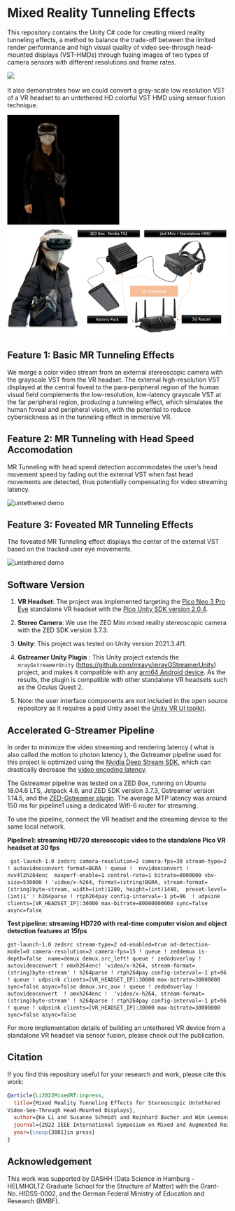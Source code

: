 # Mixed Reality Tunneling Effects

This repository contains the Unity C# code for creating mixed reality tunneling effects, a method to balance the trade-off between the limited render performance and high visual quality of video see-through head-mounted displays (VST-HMDs) through fusing images of two types of camera sensors with different
resolutions and frame rates. 


[<img src="./md_images/MRTunneling_Demo.gif" width=550px>](https://www.youtube.com/watch?v=yIDXRc3FDJA "WATCH THE TEASER ON YOUTUBE")

It also demonstrates how we could convert a gray-scale low resolution VST of a VR headset to an untethered HD colorful VST HMD using sensor fusion technique. 

<img src="./md_images/uthethered_demo.gif"
     alt="untethered demo "
     style="float: center; margin-right: 10px; height:250px;" />
<img src="./md_images/system_setup.png"
     alt="untethered demo "
     style="float: center; margin-right: 10px; height:250px;" />




## Feature 1: Basic MR Tunneling Effects

We merge a color video stream from an external stereoscopic camera with the grayscale VST from the VR headset. The external high-resolution VST
displayed at the central foveal to the para-peripheral region of the
human visual field complements the low-resolution, low-latency
grayscale VST at the far peripheral region, producing a tunneling
effect, which simulates the human foveal and peripheral vision, with
the potential to reduce cybersickness as in the tunneling effect in
immersive VR.


## Feature 2: MR Tunneling with Head Speed Accomodation 

MR Tunneling with head speed detection accommodates the user’s head movement speed by fading out the external VST when fast head movements are detected, thus
potentially compensating for video streaming latency. 

<img src="./md_images/foveated_MR_tunneling_head_speed_accomodation.gif"
     alt="untethered demo "
     style="float: center; margin-right: 10px; height:250px;" />

## Feature 3: Foveated MR Tunneling Effects

The foveated MR Tunneling effect displays the center of the external VST based on the tracked user eye movements.

<img src="./md_images/foveated_MR_tunneling.gif"
     alt="untethered demo "
     style="float: center; margin-right: 10px; height:250px;" />

## Software Version

1. **VR Headset**: The project was implemented targeting the [Pico Neo 3 Pro Eye](https://www.picoxr.com/us/neo3.html) standalone VR headset with the [Pico Unity SDK version 2.0.4](https://developer-global.pico-interactive.com/). 

2. **Stereo Camera**: We use the ZED Mini mixed reality stereoscopic camera with the ZED SDK version 3.7.3. 

3. **Unity**: This project was tested on Unity version 2021.3.4f1.    

4. **Gstreamer Unity Plugin** :
This Unity project extends the ```mrayGstreamerUnity``` (https://github.com/mrayy/mrayGStreamerUnity) project, and makes it compatible with any [arm64 Android device](https://github.com/mrayy/mrayGStreamerUnity/issues/32). As the results, the plugin is compatible with other standalone VR headsets such as the Oculus Quest 2.

5. Note: the user interface components are not included in the open source repository as it requires a paid Unity asset the [Unity VR UI toolkit](https://assetstore.unity.com/packages/tools/gui/vr-uikit-bootstrap-your-vr-app-with-ease-128236?locale=zh-CN).
    
## Accelerated G-Streamer Pipeline


In order to minimize the video streaming and rendering latency ( what is also called the motion to photon latency ), the Gstreamer pipeline used for this project is optimized using the [Nvidia Deep Stream SDK](https://developer.nvidia.com/deepstream-sdk), which can drastically decrease the [video encoding latency](https://github.com/stereolabs/zed-gstreamer/issues/39).

The Gstreamer pipeline was tested on a ZED Box, running on Ubuntu 18.04.6 LTS, Jetpack 4.6, and ZED SDK version 3.7.3, Gstreamer version 1.14.5, and the [ZED-Gstreamer plugin](https://github.com/stereolabs/zed-gstreamer). The average MTP latency was around 150 ms for pipeline1 using a dedicated Wifi-6 router for streaming.

To use the pipeline, connect the VR headset and the streaming device to the same local network. 

**Pipeline1: streaming HD720 stereoscopic video to the standalone Pico VR headset at 30 fps**

```
 gst-launch-1.0 zedsrc camera-resolution=2 camera-fps=30 stream-type=2  ! autovideoconvert format=BGRA ! queue !  nvvideoconvert ! nvv4l2h264enc  maxperf-enable=1 control-rate=1 bitrate=8000000 vbv-size=530000 ! 'video/x-h264, format=(string)BGRA, stream-format=(string)byte-stream, width=(int)1280, height=(int)1440,  preset-level=(int)1' ! h264parse ! rtph264pay config-interval=-1 pt=96  ! udpsink clients=[VR_HEADSET_IP]:30000 max-bitrate=80000000000 sync=false async=false 
```

**Test pipeline: streaming HD720 with real-time computer vision and object detection features at 15fps**

```
gst-launch-1.0 zedsrc stream-type=2 od-enabled=true od-detection-model=0 camera-resolution=2 camera-fps=15 ! queue ! zeddemux is-depth=false  name=demux demux.src_left! queue ! zedodoverlay ! autovideoconvert ! omxh264enc! 'video/x-h264, stream-format=(string)byte-stream' ! h264parse ! rtph264pay config-interval=-1 pt=96 ! queue ! udpsink clients=[VR_HEADSET_IP]:30000 max-bitrate=30000000 sync=false async=false demux.src_aux ! queue ! zedodoverlay ! autovideoconvert  ! omxh264enc !  'video/x-h264, stream-format=(string)byte-stream' ! h264parse ! rtph264pay config-interval=-1 pt=96 ! queue ! udpsink clients=[VR_HEADSET_IP]:30000 max-bitrate=30000000 sync=false async=false
```

For more implementation details of building an untethered VR device from a standalone VR headset via sensor fusion, please check out the publication. 

## Citation 

If you find this repository useful for your research and work, please cite this work: 

```bibtex
@article{Li2022MixedRT:inpress,
  title={Mixed Reality Tunneling Effects for Stereoscopic Untethered
Video-See-Through Head-Mounted Displays},
  author={Ke Li and Susanne Schmidt and Reinhard Bacher and Wim Leemans and Frank Steinicke},
  journal={2022 IEEE International Symposium on Mixed and Augmented Reality (ISMAR)},
  year={\noop{3001}in press}
}
```

## Acknowledgement

This work was supported by DASHH (Data Science in Hamburg -
HELMHOLTZ Graduate School for the Structure of Matter) with
the Grant-No. HIDSS-0002, and the German Federal Ministry of
Education and Research (BMBF).